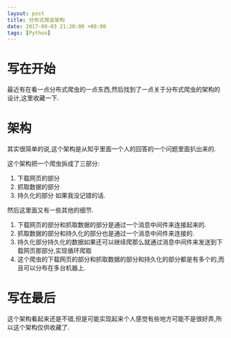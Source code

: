 ```yaml
---
layout: post
title: 分布式爬虫架构
date: 2017-09-03 21:20:00 +08:00
tags: [Python]
---
```


# 写在开始
最近有在看一点分布式爬虫的一点东西,然后找到了一点关于分布式爬虫的架构的设计,这里收藏一下.

# 架构
其实很简单的说,这个架构是从知乎里面一个人的回答的一个问题里面扒出来的.

这个架构把一个爬虫拆成了三部分:
1. 下载网页的部分
2. 抓取数据的部分
3. 持久化的部分
如果我没记错的话.

然后这里面又有一些其他的细节.

1. 下载网页的部分和抓取数据的部分是通过一个消息中间件来连接起来的.
2. 抓取数据的部分和持久化的部分也是通过一个消息中间件来连接的.
3. 持久化部分持久化的数据如果还可以继续爬那么就通过消息中间件来发送到下载网页那部分,实现循环爬取
4. 这个爬虫的下载网页的部分和抓取数据的部分和持久化的部分都是有多个的,而且可以分布在多台机器上.

# 写在最后
这个架构看起来还是不错,但是可能实现起来个人感觉有些地方可能不是很好弄,所以这个架构仅供收藏了.
